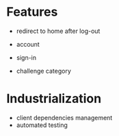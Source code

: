 # Features

- redirect to home after log-out

- account
- sign-in
- challenge category

# Industrialization

- client dependencies management
- automated testing
